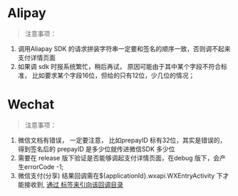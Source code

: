 
# Alipay
> 注意事项：
1. 调用Aliapay SDK 的请求拼装字符串一定要和签名的顺序一致，否则调不起来支付详情页面
2. 如果调 sdk 时报系统繁忙，稍后再试， 原因可能由于其中某个字段不符合标准， 比如要求某个字段16位，但给的只有12位，少几位的情况；



# Wechat

> 注意事项：

1. 微信文档有错误， 一定要注意， 比如prepayID 标有32位，其实是错误的，得到签名后的 prepayID  是多少位就传进微信SDK 多少位
2. 需要在 release 版下验证是否能够调起支付详情页面，在debug 版下，会产生errorCode -1;
3. 微信支付(分享) 结果回调需在${applicationId}.wxapi.WXEntryActivity 下才能接收到, [通过<activity-alias/> 标签来引向该回调目录](http://www.jianshu.com/p/d6395d947e3d)


